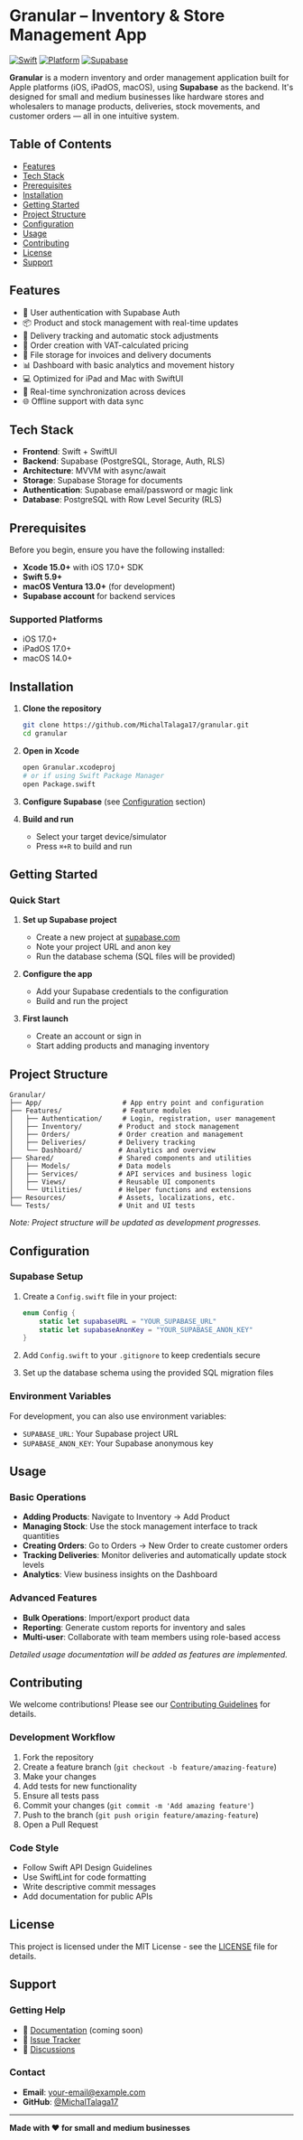# Granular – Inventory & Store Management App

[![Swift](https://img.shields.io/badge/Swift-5.9+-orange.svg)](https://swift.org)
[![Platform](https://img.shields.io/badge/Platform-iOS%20%7C%20iPadOS%20%7C%20macOS-blue.svg)](https://developer.apple.com)
[![Supabase](https://img.shields.io/badge/Backend-Supabase-green.svg)](https://supabase.com)

**Granular** is a modern inventory and order management application built for Apple platforms (iOS, iPadOS, macOS), using **Supabase** as the backend. It's designed for small and medium businesses like hardware stores and wholesalers to manage products, deliveries, stock movements, and customer orders — all in one intuitive system.

## Table of Contents

- [Features](#features)
- [Tech Stack](#tech-stack)
- [Prerequisites](#prerequisites)
- [Installation](#installation)
- [Getting Started](#getting-started)
- [Project Structure](#project-structure)
- [Configuration](#configuration)
- [Usage](#usage)
- [Contributing](#contributing)
- [License](#license)
- [Support](#support)

## Features

- 🔐 User authentication with Supabase Auth
- 📦 Product and stock management with real-time updates
- 🚚 Delivery tracking and automatic stock adjustments
- 🧾 Order creation with VAT-calculated pricing
- 📁 File storage for invoices and delivery documents
- 📊 Dashboard with basic analytics and movement history
- 💻 Optimized for iPad and Mac with SwiftUI
- 🔄 Real-time synchronization across devices
- 🌐 Offline support with data sync

## Tech Stack

- **Frontend**: Swift + SwiftUI
- **Backend**: Supabase (PostgreSQL, Storage, Auth, RLS)
- **Architecture**: MVVM with async/await
- **Storage**: Supabase Storage for documents
- **Authentication**: Supabase email/password or magic link
- **Database**: PostgreSQL with Row Level Security (RLS)

## Prerequisites

Before you begin, ensure you have the following installed:

- **Xcode 15.0+** with iOS 17.0+ SDK
- **Swift 5.9+**
- **macOS Ventura 13.0+** (for development)
- **Supabase account** for backend services

### Supported Platforms

- iOS 17.0+
- iPadOS 17.0+
- macOS 14.0+

## Installation

1. **Clone the repository**
   ```bash
   git clone https://github.com/MichalTalaga17/granular.git
   cd granular
   ```

2. **Open in Xcode**
   ```bash
   open Granular.xcodeproj
   # or if using Swift Package Manager
   open Package.swift
   ```

3. **Configure Supabase** (see [Configuration](#configuration) section)

4. **Build and run**
   - Select your target device/simulator
   - Press `⌘+R` to build and run

## Getting Started

### Quick Start

1. **Set up Supabase project**
   - Create a new project at [supabase.com](https://supabase.com)
   - Note your project URL and anon key
   - Run the database schema (SQL files will be provided)

2. **Configure the app**
   - Add your Supabase credentials to the configuration
   - Build and run the project

3. **First launch**
   - Create an account or sign in
   - Start adding products and managing inventory

## Project Structure

```
Granular/
├── App/                    # App entry point and configuration
├── Features/               # Feature modules
│   ├── Authentication/     # Login, registration, user management
│   ├── Inventory/         # Product and stock management
│   ├── Orders/            # Order creation and management
│   ├── Deliveries/        # Delivery tracking
│   └── Dashboard/         # Analytics and overview
├── Shared/                # Shared components and utilities
│   ├── Models/            # Data models
│   ├── Services/          # API services and business logic
│   ├── Views/             # Reusable UI components
│   └── Utilities/         # Helper functions and extensions
├── Resources/             # Assets, localizations, etc.
└── Tests/                 # Unit and UI tests
```

*Note: Project structure will be updated as development progresses.*

## Configuration

### Supabase Setup

1. Create a `Config.swift` file in your project:
   ```swift
   enum Config {
       static let supabaseURL = "YOUR_SUPABASE_URL"
       static let supabaseAnonKey = "YOUR_SUPABASE_ANON_KEY"
   }
   ```

2. Add `Config.swift` to your `.gitignore` to keep credentials secure

3. Set up the database schema using the provided SQL migration files

### Environment Variables

For development, you can also use environment variables:
- `SUPABASE_URL`: Your Supabase project URL
- `SUPABASE_ANON_KEY`: Your Supabase anonymous key

## Usage

### Basic Operations

- **Adding Products**: Navigate to Inventory → Add Product
- **Managing Stock**: Use the stock management interface to track quantities
- **Creating Orders**: Go to Orders → New Order to create customer orders
- **Tracking Deliveries**: Monitor deliveries and automatically update stock levels
- **Analytics**: View business insights on the Dashboard

### Advanced Features

- **Bulk Operations**: Import/export product data
- **Reporting**: Generate custom reports for inventory and sales
- **Multi-user**: Collaborate with team members using role-based access

*Detailed usage documentation will be added as features are implemented.*

## Contributing

We welcome contributions! Please see our [Contributing Guidelines](CONTRIBUTING.md) for details.

### Development Workflow

1. Fork the repository
2. Create a feature branch (`git checkout -b feature/amazing-feature`)
3. Make your changes
4. Add tests for new functionality
5. Ensure all tests pass
6. Commit your changes (`git commit -m 'Add amazing feature'`)
7. Push to the branch (`git push origin feature/amazing-feature`)
8. Open a Pull Request

### Code Style

- Follow Swift API Design Guidelines
- Use SwiftLint for code formatting
- Write descriptive commit messages
- Add documentation for public APIs

## License

This project is licensed under the MIT License - see the [LICENSE](LICENSE) file for details.

## Support

### Getting Help

- 📖 [Documentation](https://github.com/MichalTalaga17/granular/wiki) (coming soon)
- 🐛 [Issue Tracker](https://github.com/MichalTalaga17/granular/issues)
- 💬 [Discussions](https://github.com/MichalTalaga17/granular/discussions)

### Contact

- **Email**: [your-email@example.com](mailto:your-email@example.com)
- **GitHub**: [@MichalTalaga17](https://github.com/MichalTalaga17)

---

**Made with ❤️ for small and medium businesses**